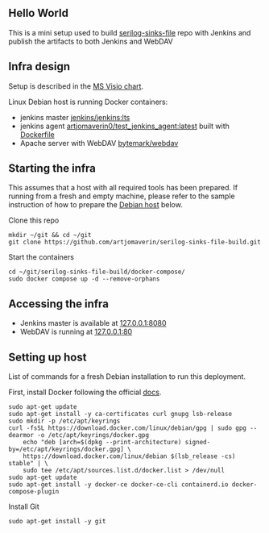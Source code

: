 ## Hello World

This is a mini setup used to build 
[serilog-sinks-file](https://github.com/serilog/serilog-sinks-file) repo with
Jenkins and publish the artifacts to both Jenkins and WebDAV


## Infra design

Setup is described in the [MS Visio chart](./Infra.vsdx). 

Linux Debian host is running Docker containers:
- jenkins master [jenkins/jenkins:lts](https://hub.docker.com/r/jenkins/jenkins)
- jenkins agent 
[artjomaverin0/test_jenkins_agent:latest](https://hub.docker.com/r/artjomaverin0/test_jenkins_agent)
built with [Dockerfile](./docker-compose/image/Dockerfile)
- Apache server with WebDAV 
[bytemark/webdav](https://hub.docker.com/r/bytemark/webdav)


## Starting the infra

This assumes that a host with all required tools has been prepared. If running
from a fresh and empty machine, please refer to the sample instruction of how
to prepare the [Debian host](#setting-up-host) below.

Clone this repo
```
mkdir ~/git && cd ~/git
git clone https://github.com/artjomaverin/serilog-sinks-file-build.git
```

Start the containers
```
cd ~/git/serilog-sinks-file-build/docker-compose/
sudo docker compose up -d --remove-orphans
```


## Accessing the infra
- Jenkins master is available at [127.0.0.1:8080](http://127.0.0.1:8080/)
- WebDAV is running at [127.0.0.1:80](http://127.0.0.1:80/)


## Setting up host

List of commands for a fresh Debian installation to run this deployment.

First, install Docker following the official 
[docs](https://docs.docker.com/engine/install/debian/#install-using-the-repository).
```
sudo apt-get update
sudo apt-get install -y ca-certificates curl gnupg lsb-release
sudo mkdir -p /etc/apt/keyrings
curl -fsSL https://download.docker.com/linux/debian/gpg | sudo gpg --dearmor -o /etc/apt/keyrings/docker.gpg
	echo "deb [arch=$(dpkg --print-architecture) signed-by=/etc/apt/keyrings/docker.gpg] \
	https://download.docker.com/linux/debian $(lsb_release -cs) stable" | \
	sudo tee /etc/apt/sources.list.d/docker.list > /dev/null
sudo apt-get update
sudo apt-get install -y docker-ce docker-ce-cli containerd.io docker-compose-plugin
```

Install Git
```
sudo apt-get install -y git
```




